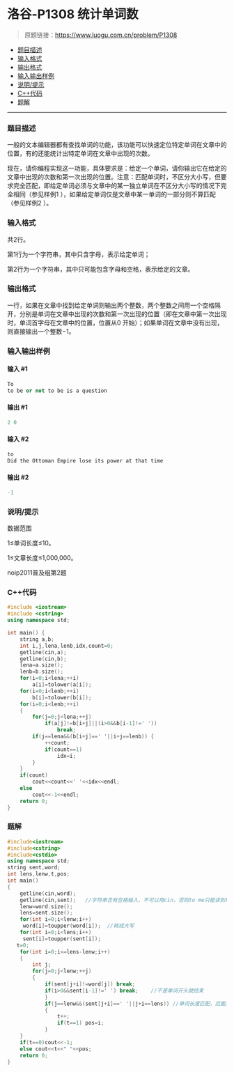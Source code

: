 # 洛谷-P1308 统计单词数

> 原题链接：https://www.luogu.com.cn/problem/P1308

- [题目描述](#题目描述)
- [输入格式](#输入格式)
- [输出格式](#输出格式)
- [输入输出样例](#输入输出样例)
- [说明/提示](#说明/提示)
- [C++代码](#C++代码)
- [题解](#题解)

---

### <a name="题目描述">题目描述</a>

一般的文本编辑器都有查找单词的功能，该功能可以快速定位特定单词在文章中的位置，有的还能统计出特定单词在文章中出现的次数。

现在，请你编程实现这一功能，具体要求是：给定一个单词，请你输出它在给定的文章中出现的次数和第一次出现的位置。注意：匹配单词时，不区分大小写，但要求完全匹配，即给定单词必须与文章中的某一独立单词在不区分大小写的情况下完全相同（参见样例1 ），如果给定单词仅是文章中某一单词的一部分则不算匹配（参见样例2 ）。

### <a name="输入格式">输入格式</a>

共2行。

第1行为一个字符串，其中只含字母，表示给定单词；

第2行为一个字符串，其中只可能包含字母和空格，表示给定的文章。

### <a name="输出格式">输出格式</a>

一行，如果在文章中找到给定单词则输出两个整数，两个整数之间用一个空格隔开，分别是单词在文章中出现的次数和第一次出现的位置（即在文章中第一次出现时，单词首字母在文章中的位置，位置从0 开始）；如果单词在文章中没有出现，则直接输出一个整数−1。

### <a name="输入输出样例">输入输出样例</a>

#### 输入 #1

```c++
To
to be or not to be is a question
```

#### 输出 #1

```c++
2 0
```

#### 输入 #2

```c++
to
Did the Ottoman Empire lose its power at that time
```

#### 输出 #2

```c++
-1
```

### <a name="说明/提示">说明/提示</a>

数据范围

1&le;单词长度&le;10。

1&le;文章长度&le;1,000,000。

noip2011普及组第2题

### <a name="C++代码">C++代码</a>

```c++
#include <iostream>
#include <cstring>
using namespace std;

int main() {
    string a,b;
    int i,j,lena,lenb,idx,count=0;
    getline(cin,a);
    getline(cin,b);
    lena=a.size();
    lenb=b.size();
    for(i=0;i<lena;++i)
        a[i]=tolower(a[i]);
    for(i=0;i<lenb;++i)
        b[i]=tolower(b[i]);
    for(i=0;i<lenb;++i)
    {
        for(j=0;j<lena;++j)
            if(a[j]!=b[i+j]||(i>0&&b[i-1]!=' '))
                break;
        if(j==lena&&(b[i+j]==' '||i+j==lenb)) {
            ++count;
            if(count==1)
                idx=i;
        }
    }
    if(count)
        cout<<count<<' '<<idx<<endl;
    else
        cout<<-1<<endl;
    return 0;
}
```

### <a name="题解">题解</a>

```c++
#include<iostream>
#include<cstring>
#include<cstdio>
using namespace std;
string sent,word;
int lens,lenw,t,pos; 
int main()
{
    getline(cin,word);  
    getline(cin,sent);   //字符串含有空格输入，不可以用cin，否则to me只能读到to 
    lenw=word.size();   
    lens=sent.size();
    for(int i=0;i<lenw;i++)
     word[i]=toupper(word[i]);  //转成大写 
    for(int i=0;i<lens;i++)
     sent[i]=toupper(sent[i]);
   t=0;
    for(int i=0;i<=lens-lenw;i++)
    {
        int j;
        for(j=0;j<lenw;++j)
        {
            if(sent[j+i]!=word[j]) break;
            if(i>0&&sent[i-1]!=' ') break;    //不是单词开头就结束 
            }
            if(j==lenw&&(sent[j+i]==' '||j+i==lens)) //单词长度匹配，后面是空格或者句末 
            {
                t++;
                if(t==1) pos=i;
            }
    }
    if(t==0)cout<<-1;
    else cout<<t<<" "<<pos;
    return 0;
}
```